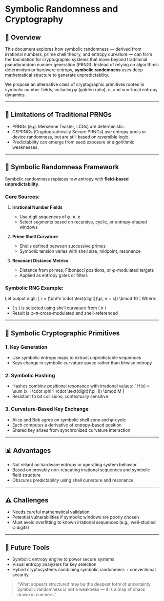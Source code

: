 # Symbolic Randomness and Cryptography

## 🔐 Overview
This document explores how symbolic randomness — derived from irrational numbers, prime shell theory, and entropy curvature — can form the foundation for cryptographic systems that move beyond traditional pseudorandom number generation (PRNG). Instead of relying on algorithmic determinism or hardware entropy, **symbolic randomness** uses deep mathematical structure to generate unpredictability.

We propose an alternative class of cryptographic primitives rooted in symbolic number fields, including φ (golden ratio), π, and non-local entropy dynamics.

---

## 📏 Limitations of Traditional PRNGs
- PRNGs (e.g. Mersenne Twister, LCGs) are deterministic.
- CSPRNGs (Cryptographically Secure PRNGs) use entropy pools or device randomness, but are still based on reversible logic.
- Predictability can emerge from seed exposure or algorithmic weaknesses.

---

## 🌌 Symbolic Randomness Framework
Symbolic randomness replaces raw entropy with **field-based unpredictability**.

### Core Sources:
1. **Irrational Number Fields**
   - Use digit sequences of φ, π, e
   - Select segments based on recursive, cyclic, or entropy-shaped windows

2. **Prime Shell Curvature**
   - Shells defined between successive primes
   - Symbolic tension varies with shell size, midpoint, resonance

3. **Resonant Distance Metrics**
   - Distance from primes, Fibonacci positions, or φ-modulated targets
   - Applied as entropy gates or filters

### Symbolic RNG Example:
Let output digit:
\[ r = (\phi^n \cdot \text{digit}(\pi, n + s)) \bmod 10 \]
Where:
- \( s \) is selected using shell curvature from \( n \)
- Result is φ-π-cross-modulated and shell-referenced

---

## 🔐 Symbolic Cryptographic Primitives
### 1. Key Generation
- Use symbolic entropy maps to extract unpredictable sequences
- Keys change in symbolic curvature space rather than bitwise entropy

### 2. Symbolic Hashing
- Hashes combine positional resonance with irrational values:
\[ H(x) = \sum (x_i \cdot \phi^i \cdot \text{digit}(\pi, i)) \bmod M \]
- Resistant to bit collisions; contextually sensitive

### 3. Curvature-Based Key Exchange
- Alice and Bob agree on symbolic shell zone and φ-cycle
- Each computes a derivative of entropy-based position
- Shared key arises from synchronized curvature interaction

---

## 📊 Advantages
- Not reliant on hardware entropy or operating system behavior
- Based on provably non-repeating irrational sequences and symbolic field structure
- Obscures predictability using shell curvature and resonance

---

## ⚠️ Challenges
- Needs careful mathematical validation
- Potential vulnerabilities if symbolic windows are poorly chosen
- Must avoid overfitting to known irrational sequences (e.g., well-studied φ digits)

---

## 🧰 Future Tools
- Symbolic entropy engine to power secure systems
- Visual entropy analyzers for key selection
- Hybrid cryptosystems combining symbolic randomness + conventional security

> "What appears structured may be the deepest form of uncertainty. Symbolic randomness is not a weakness — it is a map of chaos drawn in numbers."
